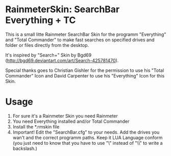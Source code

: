 # RainmeterSkin: SearchBar Everything + TC
This is a small litte Rainmeter SearchBar Skin for the programm "Everything" and "Total Commander"
to make fast searches on specified drives and folder or files directly from the desktop.

It's inspired by "Search+" Skin by Bgd69 (http://bgd69.deviantart.com/art/Search-425781470).

Special thanks goes to Christian Gishler for the permission to use his "Total Commander" Icon and
David Carpenter to use his "Everything" Icon for this Skin.

# Usage
1. For sure it's a Rainmeter Skin you need Rainmeter
2. You need Everything installed and/or Total Commander
3. Install the *.rmskin file
4. Important! Edit the "SearchBar.cfg" to your needs. Add the drives you wan't and
the correct programm paths. Keep it LUA Language conform (you just need to know that you have to use
"\\" instead of "\\\\" to write a backslash.)



